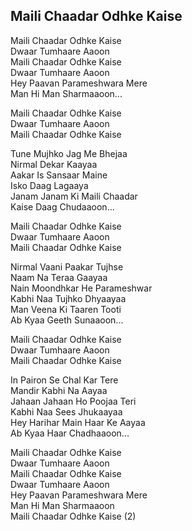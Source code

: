 ## Maili Chaadar Odhke Kaise

Maili Chaadar Odhke Kaise  
Dwaar Tumhaare Aaoon  
Maili Chaadar Odhke Kaise  
Dwaar Tumhaare Aaoon  
Hey Paavan Parameshwara Mere  
Man Hi Man Sharmaaoon...

Maili Chaadar Odhke Kaise  
Dwaar Tumhaare Aaoon  
Maili Chaadar Odhke Kaise

Tune Mujhko Jag Me Bhejaa  
Nirmal Dekar Kaayaa  
Aakar Is Sansaar Maine  
Isko Daag Lagaaya  
Janam Janam Ki Maili Chaadar  
Kaise Daag Chudaaoon...

Maili Chaadar Odhke Kaise  
Dwaar Tumhaare Aaoon  
Maili Chaadar Odhke Kaise

Nirmal Vaani Paakar Tujhse  
Naam Na Teraa Gaayaa  
Nain Moondhkar He Parameshwar  
Kabhi Naa Tujhko Dhyaayaa  
Man Veena Ki Taaren Tooti  
Ab Kyaa Geeth Sunaaoon...

Maili Chaadar Odhke Kaise  
Dwaar Tumhaare Aaoon  
Maili Chaadar Odhke Kaise

In Pairon Se Chal Kar Tere  
Mandir Kabhi Na Aayaa  
Jahaan Jahaan Ho Poojaa Teri  
Kabhi Naa Sees Jhukaayaa  
Hey Harihar Main Haar Ke Aayaa  
Ab Kyaa Haar Chadhaaoon...

Maili Chaadar Odhke Kaise  
Dwaar Tumhaare Aaoon  
Maili Chaadar Odhke Kaise  
Dwaar Tumhaare Aaoon  
Hey Paavan Parameshwara Mere  
Man Hi Man Sharmaaoon  
Maili Chaadar Odhke Kaise (2)

